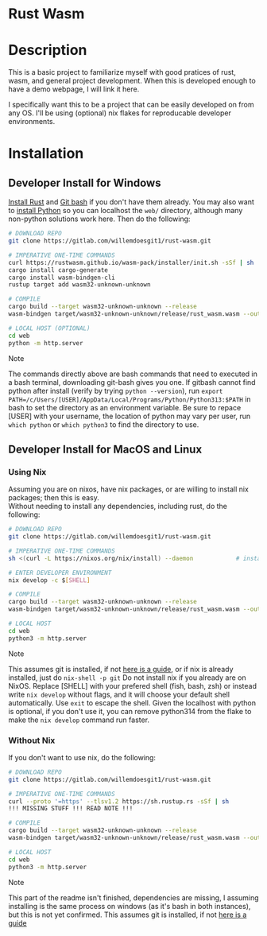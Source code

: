 # Rust Wasm

# Description

This is a basic project to familiarize myself with good pratices of rust, wasm, and general project development. When this is developed enough to have a demo webpage, I will link it here.

I specifically want this to be a project that can be easily developed on from any OS. I'll be using (optional) nix flakes for reproducable developer environments.

# Installation

## Developer Install for Windows
[Install Rust](https://www.rust-lang.org/tools/install) and [Git bash](https://git-scm.com/downloads/win) if you don't have them already. 
You may also want to [install Python](https://www.python.org/downloads/) so you can localhost the `web/` directory, although many non-python solutions work here.
Then do the following:

```bash
# DOWNLOAD REPO
git clone https://gitlab.com/willemdoesgit1/rust-wasm.git

# IMPERATIVE ONE-TIME COMMANDS
curl https://rustwasm.github.io/wasm-pack/installer/init.sh -sSf | sh       # install wasm-pack
cargo install cargo-generate                                                # install cargo-generate (this may take a while)
cargo install wasm-bindgen-cli                                              # wasm-bindgen-cli
rustup target add wasm32-unknown-unknown                                    # setup for compilation wasm32-unknown-unknown

# COMPILE
cargo build --target wasm32-unknown-unknown --release                           # compile
wasm-bindgen target/wasm32-unknown-unknown/release/rust_wasm.wasm --out-dir . && mv rust_* web/ # load to web directory

# LOCAL HOST (OPTIONAL)
cd web
python -m http.server
```

> [!NOTE]
> The commands directly above are bash commands that need to executed in a bash terminal, downloading git-bash gives you one.
> If gitbash cannot find python after install (verify by trying `python --version`), run `export PATH=/c/Users/[USER]/AppData/Local/Programs/Python/Python313:$PATH` in bash to set the directory as an environment variable. Be sure to repace [USER] with your username, the location of python may vary per user, run `which python` or `which python3` to find the directory to use.


## Developer Install for MacOS and Linux
### Using Nix
Assuming you are on nixos, have nix packages, or are willing to install nix packages; then this is easy. <br>
Without needing to install any dependencies, including rust, do the following:

```bash
# DOWNLOAD REPO
git clone https://gitlab.com/willemdoesgit1/rust-wasm.git

# IMPERATIVE ONE-TIME COMMANDS
sh <(curl -L https://nixos.org/nix/install) --daemon            # install nix

# ENTER DEVELOPER ENVIRONMENT
nix develop -c $[SHELL]

# COMPILE
cargo build --target wasm32-unknown-unknown --release                           # compile
wasm-bindgen target/wasm32-unknown-unknown/release/rust_wasm.wasm --out-dir web --target web # load to web directory

# LOCAL HOST
cd web
python3 -m http.server
```

> [!NOTE]
> This assumes git is installed, if not [here is a guide](https://git-scm.com/downloads/linux), or if nix is already installed, just do `nix-shell -p git`
> Do not install nix if you already are on NixOS.
> Replace [SHELL] with your prefered shell (fish, bash, zsh) or instead write `nix develop` without flags, and it will choose your default shell automatically.
> Use `exit` to escape the shell.
> Given the localhost with python is optional, if you don't use it, you can remove python314 from the flake to make the `nix develop` command run faster.

### Without Nix 
If you don't want to use nix, do the following: <br>

```bash
# DOWNLOAD REPO
git clone https://gitlab.com/willemdoesgit1/rust-wasm.git

# IMPERATIVE ONE-TIME COMMANDS
curl --proto '=https' --tlsv1.2 https://sh.rustup.rs -sSf | sh
!!! MISSING STUFF !!! READ NOTE !!!

# COMPILE
cargo build --target wasm32-unknown-unknown --release                                       # compile
wasm-bindgen target/wasm32-unknown-unknown/release/rust_wasm.wasm --out-dir . && mv rust_* web/ # load to web directory

# LOCAL HOST
cd web
python3 -m http.server
```

> [!NOTE]
> This part of the readme isn't finished, dependencies are missing, I assuming installing is the same process on windows (as it's bash in both instances), but this is not yet confirmed.
> This assumes git is installed, if not [here is a guide](https://git-scm.com/downloads/linux)